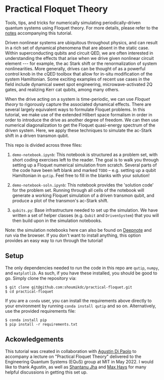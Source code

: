 # Practical Floquet Theory
Tools, tips, and tricks for numerically simulating periodically-driven quantum systems using Floquet theory. For more details, please refer to the [notes](https://drive.google.com/drive/folders/13KFdqEYV_USliVJZTkE3Ii6wOhVC7Dug?usp=sharing) accompanying this tutorial. 

Driven nonlinear systems are ubiquitous throughout physics, and can result in a rich set of dynamical phenomena that are absent in the static case. Within superconducting qubits and circuit QED, we are often interested in understanding the effects that arise when we drive given nonlinear circuit element --- for example, the ac Stark shift or the renormalization of system nonlinearities. More generally, drives can be thought of as a powerful control knob in the cQED toolbox that allow for in-situ modification of the system Hamiltonian. Some exciting examples of recent use cases in the field include dynamical sweet spot engineering, microwave-activated 2Q gates, and realizing Kerr cat qubits, among many others.

When the drive acting on a system is time-periodic, we can use *Floquet theory* to rigorously capture the associated dynamical effects. There are several largely equivalent ways to formulate Floquet problems. In this tutorial, we make use of the extended Hilbert space formalism in order in order to introduce the drive as another degree of freedom. We can then use numerical diagonalization to get the Floquet quasi-energy spectrum of the driven system. Here, we apply these techniques to simulate the ac-Stark shift in a driven transmon qubit. 

This repo is divided across three files: 
1. `demo-notebook.ipynb`: This notebook is structured as a problem set, with short coding exercises left to the reader. The goal is to walk you through setting up a Floquet numerical simulation from scratch. Several parts of the code have been left blank and marked `TODO` – e.g. setting up a qubit Hamiltonian in `qutip`. Feel free to fill in the blanks with your solution!

2. `demo-notebook-soln.ipynb`: This notebook provides the 'solution code' for the problem set. Running through all cells of the notebook will generate a working Floquet simulation of a driven transmon qubit, and produce a plot of the transmon's ac-Stark shift. 

3. `qubits.py`: Base infrastructure needed to set up the simulation. We have written a set of helper classes (e.g. `Qubit` and `DrivenSystem`) that you will then build upon in the simulation notebooks.


Note: the simulation notebooks here can also be found on [Deepnote](https://deepnote.com/workspace/shoumikdc-4d79e9b2-9de0-4601-ae84-2de19b25e79a/project/Practical-Floquet-Theory-62d8ce2a-0ca7-49d9-b8bc-c9bc74bd57d7/%2Fqubits.py) and run via the browser. If you don't want to install anything, this option provides an easy way to run through the tutorial!  


## Setup
The only dependencies needed to run the code in this repo are `qutip`, `numpy`, and `matplotlib`. As such, if you have these installed, you should be good to go. Simply clone the repository via:
```
$ git clone git@github.com:shoumikdc/practical-floquet.git
$ cd practical-floquet
```
If you are a `conda` user, you can install the requirements above directly to your environment by running `conda install qutip` and so on. Alternatively, use the provided requirements file:
```
$ conda install pip
$ pip install -r requirements.txt
```

## Ackowledgements
This tutorial was created in collaboration with [Agustin Di Paolo](https://github.com/agudipaolo) to accompany a lecture on "Practical Floquet Theory" delivered to the Engineering Quantum Systems (EQuS) group at MIT in May 2022. I would like to thank Agustin, as well as [Shantanu Jha](https://github.com/Phionx) and [Max Hays](https://scholar.google.com/citations?user=06z0MjwAAAAJ&hl=en) for many helpful discussions in getting this set up.